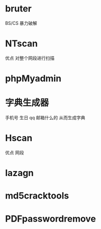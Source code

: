 # bruter
BS/CS
暴力破解

# NTscan
优点 对整个网段进行扫描

# phpMyadmin

# 字典生成器
手机号 生日  qq 邮箱什么的
从而生成字典

# Hscan
优点 网段

# lazagn

# md5cracktools

# PDFpasswordremove
